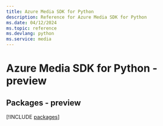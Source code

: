 ```yaml
---
title: Azure Media SDK for Python
description: Reference for Azure Media SDK for Python
ms.date: 04/12/2024
ms.topic: reference
ms.devlang: python
ms.service: media
---
```

# Azure Media SDK for Python - preview
## Packages - preview
[!INCLUDE [packages](media-index.md)]